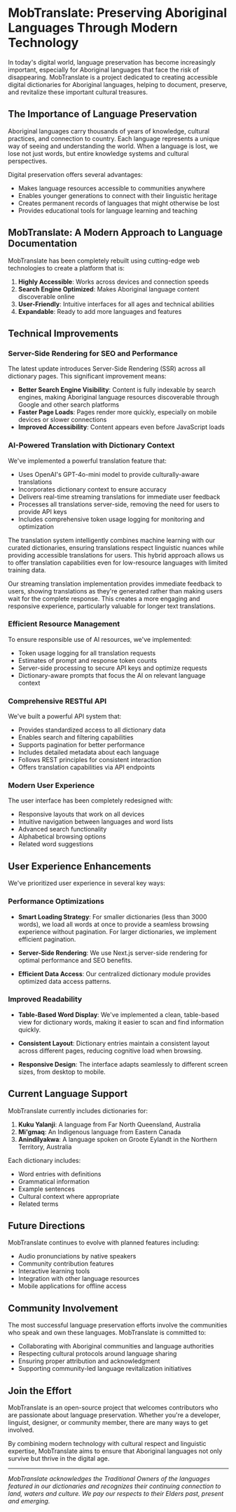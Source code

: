 # MobTranslate: Preserving Aboriginal Languages Through Modern Technology

In today's digital world, language preservation has become increasingly important, especially for Aboriginal languages that face the risk of disappearing. MobTranslate is a project dedicated to creating accessible digital dictionaries for Aboriginal languages, helping to document, preserve, and revitalize these important cultural treasures.

## The Importance of Language Preservation

Aboriginal languages carry thousands of years of knowledge, cultural practices, and connection to country. Each language represents a unique way of seeing and understanding the world. When a language is lost, we lose not just words, but entire knowledge systems and cultural perspectives.

Digital preservation offers several advantages:
- Makes language resources accessible to communities anywhere
- Enables younger generations to connect with their linguistic heritage
- Creates permanent records of languages that might otherwise be lost
- Provides educational tools for language learning and teaching

## MobTranslate: A Modern Approach to Language Documentation

MobTranslate has been completely rebuilt using cutting-edge web technologies to create a platform that is:

1. **Highly Accessible**: Works across devices and connection speeds
2. **Search Engine Optimized**: Makes Aboriginal language content discoverable online
3. **User-Friendly**: Intuitive interfaces for all ages and technical abilities
4. **Expandable**: Ready to add more languages and features

## Technical Improvements

### Server-Side Rendering for SEO and Performance

The latest update introduces Server-Side Rendering (SSR) across all dictionary pages. This significant improvement means:

- **Better Search Engine Visibility**: Content is fully indexable by search engines, making Aboriginal language resources discoverable through Google and other search platforms
- **Faster Page Loads**: Pages render more quickly, especially on mobile devices or slower connections
- **Improved Accessibility**: Content appears even before JavaScript loads

### AI-Powered Translation with Dictionary Context

We've implemented a powerful translation feature that:

- Uses OpenAI's GPT-4o-mini model to provide culturally-aware translations
- Incorporates dictionary context to ensure accuracy
- Delivers real-time streaming translations for immediate user feedback
- Processes all translations server-side, removing the need for users to provide API keys
- Includes comprehensive token usage logging for monitoring and optimization

The translation system intelligently combines machine learning with our curated dictionaries, ensuring translations respect linguistic nuances while providing accessible translations for users. This hybrid approach allows us to offer translation capabilities even for low-resource languages with limited training data.

Our streaming translation implementation provides immediate feedback to users, showing translations as they're generated rather than making users wait for the complete response. This creates a more engaging and responsive experience, particularly valuable for longer text translations.

### Efficient Resource Management

To ensure responsible use of AI resources, we've implemented:

- Token usage logging for all translation requests
- Estimates of prompt and response token counts
- Server-side processing to secure API keys and optimize requests
- Dictionary-aware prompts that focus the AI on relevant language context

### Comprehensive RESTful API

We've built a powerful API system that:

- Provides standardized access to all dictionary data
- Enables search and filtering capabilities
- Supports pagination for better performance
- Includes detailed metadata about each language
- Follows REST principles for consistent interaction
- Offers translation capabilities via API endpoints

### Modern User Experience

The user interface has been completely redesigned with:

- Responsive layouts that work on all devices
- Intuitive navigation between languages and word lists
- Advanced search functionality
- Alphabetical browsing options
- Related word suggestions

## User Experience Enhancements

We've prioritized user experience in several key ways:

### Performance Optimizations

- **Smart Loading Strategy**: For smaller dictionaries (less than 3000 words), we load all words at once to provide a seamless browsing experience without pagination. For larger dictionaries, we implement efficient pagination.
  
- **Server-Side Rendering**: We use Next.js server-side rendering for optimal performance and SEO benefits.

- **Efficient Data Access**: Our centralized dictionary module provides optimized data access patterns.

### Improved Readability

- **Table-Based Word Display**: We've implemented a clean, table-based view for dictionary words, making it easier to scan and find information quickly.

- **Consistent Layout**: Dictionary entries maintain a consistent layout across different pages, reducing cognitive load when browsing.

- **Responsive Design**: The interface adapts seamlessly to different screen sizes, from desktop to mobile.

## Current Language Support

MobTranslate currently includes dictionaries for:

1. **Kuku Yalanji**: A language from Far North Queensland, Australia
2. **Mi'gmaq**: An Indigenous language from Eastern Canada
3. **Anindilyakwa**: A language spoken on Groote Eylandt in the Northern Territory, Australia

Each dictionary includes:
- Word entries with definitions
- Grammatical information
- Example sentences
- Cultural context where appropriate
- Related terms

## Future Directions

MobTranslate continues to evolve with planned features including:

- Audio pronunciations by native speakers
- Community contribution features
- Interactive learning tools
- Integration with other language resources
- Mobile applications for offline access

## Community Involvement

The most successful language preservation efforts involve the communities who speak and own these languages. MobTranslate is committed to:

- Collaborating with Aboriginal communities and language authorities
- Respecting cultural protocols around language sharing
- Ensuring proper attribution and acknowledgment
- Supporting community-led language revitalization initiatives

## Join the Effort

MobTranslate is an open-source project that welcomes contributors who are passionate about language preservation. Whether you're a developer, linguist, designer, or community member, there are many ways to get involved.

By combining modern technology with cultural respect and linguistic expertise, MobTranslate aims to ensure that Aboriginal languages not only survive but thrive in the digital age.

---

*MobTranslate acknowledges the Traditional Owners of the languages featured in our dictionaries and recognizes their continuing connection to land, waters and culture. We pay our respects to their Elders past, present and emerging.*